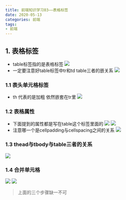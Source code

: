 ```yaml
---
title: 前端知识学习03——表格标签
date: 2020-05-13
categories: 前端
tags: 
- 前端
---
```

## 1. 表格标签
* table标签指的是表格标签
![](https://cdn.jsdelivr.net/gh/1120637483/image/20200513163238.png)
* 一定要注意好table标签中tr和td table三者的嵌关系
![](https://cdn.jsdelivr.net/gh/1120637483/image/20200513163424.png)
### 1.1 表头单元格标签
* th 代表的是加粗 依然嵌套在tr里
![](https://cdn.jsdelivr.net/gh/1120637483/image/20200513163540.png)
### 1.2 表格属性
* 下面提到的属性都是写在table这个标签里面的
![](https://cdn.jsdelivr.net/gh/1120637483/image/20200513163647.png)
![](https://cdn.jsdelivr.net/gh/1120637483/image/20200513163701.png)
* 注意哪一个是cellpadding与cellspacing之间的关系
![](https://cdn.jsdelivr.net/gh/1120637483/image/20200513163738.png)
### 1.3 thead与tbody与table三者的关系
![](https://cdn.jsdelivr.net/gh/1120637483/image/20200513163829.png)
### 1.4 合并单元格
![](https://cdn.jsdelivr.net/gh/1120637483/image/20200513163909.png)
![](https://cdn.jsdelivr.net/gh/1120637483/image/20200513163923.png)
>上面的三个步骤缺一不可
